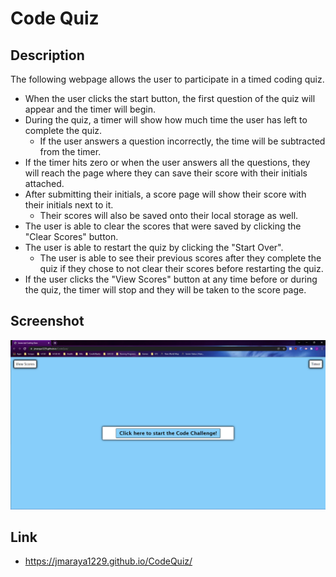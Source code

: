 # Code Quiz

## Description
The following webpage allows the user to participate in a timed coding quiz.

* When the user clicks the start button, the first question of the quiz will appear and the timer will begin.
* During the quiz, a timer will show how much time the user has left to complete the quiz. 
    * If the user answers a question incorrectly, the time will be subtracted from the timer. 
* If the timer hits zero or when the user answers all the questions, they will reach the page where they can save their score with their initials attached. 
* After submitting their initials, a score page will show their score with their initials next to it. 
    * Their scores will also be saved onto their local storage as well. 
* The user is able to clear the scores that were saved by clicking the "Clear Scores" button.
* The user is able to restart the quiz by clicking the "Start Over".
    * The user is able to see their previous scores after they complete the quiz if they chose to not clear their scores before restarting the quiz. 
* If the user clicks the "View Scores" button at any time before or during the quiz, the timer will stop and they will be taken to the score page. 


## Screenshot
![screenshot](Screenshot.png)

## Link
* https://jmaraya1229.github.io/CodeQuiz/